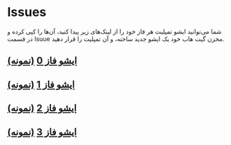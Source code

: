 # Issues

شما می‌توانید ایشو تمپلیت هر فاز خود را از لینک‌های زیر پیدا کنید، آن‌ها را کپی کرده و در قسمت Isuue مخزن گیت هاب خود یک ایشو جدید ساخته، و آن تمپلیت را قرار دهید.


## [ایشو فاز 0](https://github.com/AdvancedProgrammingSUT2022/Issues/blob/main/Phase0Issues.md) [(نمونه)](https://github.com/AdvancedProgrammingSUT2022/Issues/issues/1)

## [ایشو فاز 1](https://github.com/AdvancedProgrammingSUT2022/Issues/blob/main/Phase1Issue.md) [(نمونه)](https://github.com/AdvancedProgrammingSUT2022/Issues/issues/2)

## [ایشو فاز 2](https://github.com/AdvancedProgrammingSUT2022/Issues/blob/main/Phase2Issue.md) [(نمونه)](https://github.com/AdvancedProgrammingSUT2022/Issues/issues/3)

## [ایشو فاز 3](https://github.com/AdvancedProgrammingSUT2022/Issues/blob/main/Phase3Issue.md) [(نمونه)](https://github.com/AdvancedProgrammingSUT2022/Issues/issues/4)




